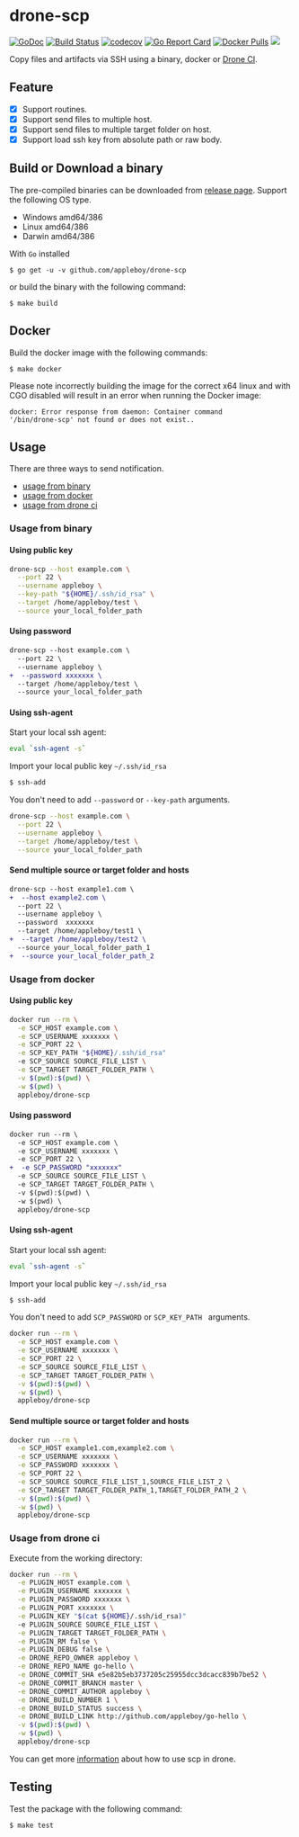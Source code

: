 # drone-scp

[![GoDoc](https://godoc.org/github.com/appleboy/drone-scp?status.svg)](https://godoc.org/github.com/appleboy/drone-scp) [![Build Status](http://drone.wu-boy.com/api/badges/appleboy/drone-scp/status.svg)](http://drone.wu-boy.com/appleboy/drone-scp) [![codecov](https://codecov.io/gh/appleboy/drone-scp/branch/master/graph/badge.svg)](https://codecov.io/gh/appleboy/drone-scp) [![Go Report Card](https://goreportcard.com/badge/github.com/appleboy/drone-scp)](https://goreportcard.com/report/github.com/appleboy/drone-scp) [![Docker Pulls](https://img.shields.io/docker/pulls/appleboy/drone-scp.svg)](https://hub.docker.com/r/appleboy/drone-scp/) [![](https://images.microbadger.com/badges/image/appleboy/drone-scp.svg)](https://microbadger.com/images/appleboy/drone-scp "Get your own image badge on microbadger.com")

Copy files and artifacts via SSH using a binary, docker or [Drone CI](http://readme.drone.io/).

## Feature

* [x] Support routines.
* [x] Support send files to multiple host.
* [x] Support send files to multiple target folder on host.
* [x] Support load ssh key from absolute path or raw body.

## Build or Download a binary

The pre-compiled binaries can be downloaded from [release page](https://github.com/appleboy/drone-scp/releases). Support the following OS type.

* Windows amd64/386
* Linux amd64/386
* Darwin amd64/386

With `Go` installed

```
$ go get -u -v github.com/appleboy/drone-scp
``` 

or build the binary with the following command:

```
$ make build
```

## Docker

Build the docker image with the following commands:

```
$ make docker
```

Please note incorrectly building the image for the correct x64 linux and with
CGO disabled will result in an error when running the Docker image:

```
docker: Error response from daemon: Container command
'/bin/drone-scp' not found or does not exist..
```

## Usage

There are three ways to send notification.

* [usage from binary](#usage-from-binary)
* [usage from docker](#usage-from-docker)
* [usage from drone ci](#usage-from-drone-ci)

<a name="usage-from-binary"></a>
### Usage from binary

#### Using public key

```bash
drone-scp --host example.com \
  --port 22 \
  --username appleboy \
  --key-path "${HOME}/.ssh/id_rsa" \
  --target /home/appleboy/test \
  --source your_local_folder_path
```

#### Using password

```diff
drone-scp --host example.com \
  --port 22 \
  --username appleboy \
+  --password xxxxxxx \
  --target /home/appleboy/test \
  --source your_local_folder_path
```

#### Using ssh-agent

Start your local ssh agent:

```bash
eval `ssh-agent -s`
```

Import your local public key `~/.ssh/id_rsa`

```bash
$ ssh-add
```

You don't need to add `--password` or `--key-path` arguments.

```bash
drone-scp --host example.com \
  --port 22 \
  --username appleboy \
  --target /home/appleboy/test \
  --source your_local_folder_path
```

#### Send multiple source or target folder and hosts

```diff
drone-scp --host example1.com \
+  --host example2.com \
  --port 22 \
  --username appleboy \
  --password  xxxxxxx
  --target /home/appleboy/test1 \
+  --target /home/appleboy/test2 \
  --source your_local_folder_path_1
+  --source your_local_folder_path_2
```

<a name="usage-from-docker"></a>
### Usage from docker

#### Using public key

```bash
docker run --rm \
  -e SCP_HOST example.com \
  -e SCP_USERNAME xxxxxxx \
  -e SCP_PORT 22 \
  -e SCP_KEY_PATH "${HOME}/.ssh/id_rsa"
  -e SCP_SOURCE SOURCE_FILE_LIST \
  -e SCP_TARGET TARGET_FOLDER_PATH \
  -v $(pwd):$(pwd) \
  -w $(pwd) \
  appleboy/drone-scp
```

#### Using password

```diff
docker run --rm \
  -e SCP_HOST example.com \
  -e SCP_USERNAME xxxxxxx \
  -e SCP_PORT 22 \
+  -e SCP_PASSWORD "xxxxxxx"
  -e SCP_SOURCE SOURCE_FILE_LIST \
  -e SCP_TARGET TARGET_FOLDER_PATH \
  -v $(pwd):$(pwd) \
  -w $(pwd) \
  appleboy/drone-scp
```

#### Using ssh-agent

Start your local ssh agent:

```bash
eval `ssh-agent -s`
```

Import your local public key `~/.ssh/id_rsa`

```bash
$ ssh-add
```

You don't need to add `SCP_PASSWORD` or `SCP_KEY_PATH ` arguments.

```bash
docker run --rm \
  -e SCP_HOST example.com \
  -e SCP_USERNAME xxxxxxx \
  -e SCP_PORT 22 \
  -e SCP_SOURCE SOURCE_FILE_LIST \
  -e SCP_TARGET TARGET_FOLDER_PATH \
  -v $(pwd):$(pwd) \
  -w $(pwd) \
  appleboy/drone-scp
```

#### Send multiple source or target folder and hosts

```bash
docker run --rm \
  -e SCP_HOST example1.com,example2.com \
  -e SCP_USERNAME xxxxxxx \
  -e SCP_PASSWORD xxxxxxx \
  -e SCP_PORT 22 \
  -e SCP_SOURCE SOURCE_FILE_LIST_1,SOURCE_FILE_LIST_2 \
  -e SCP_TARGET TARGET_FOLDER_PATH_1,TARGET_FOLDER_PATH_2 \
  -v $(pwd):$(pwd) \
  -w $(pwd) \
  appleboy/drone-scp
```

<a name="usage-from-drone-ci"></a>
### Usage from drone ci

Execute from the working directory:

```bash
docker run --rm \
  -e PLUGIN_HOST example.com \
  -e PLUGIN_USERNAME xxxxxxx \
  -e PLUGIN_PASSWORD xxxxxxx \
  -e PLUGIN_PORT xxxxxxx \
  -e PLUGIN_KEY "$(cat ${HOME}/.ssh/id_rsa)"
  -e PLUGIN_SOURCE SOURCE_FILE_LIST \
  -e PLUGIN_TARGET TARGET_FOLDER_PATH \
  -e PLUGIN_RM false \
  -e PLUGIN_DEBUG false \
  -e DRONE_REPO_OWNER appleboy \
  -e DRONE_REPO_NAME go-hello \
  -e DRONE_COMMIT_SHA e5e82b5eb3737205c25955dcc3dcacc839b7be52 \
  -e DRONE_COMMIT_BRANCH master \
  -e DRONE_COMMIT_AUTHOR appleboy \
  -e DRONE_BUILD_NUMBER 1 \
  -e DRONE_BUILD_STATUS success \
  -e DRONE_BUILD_LINK http://github.com/appleboy/go-hello \
  -v $(pwd):$(pwd) \
  -w $(pwd) \
  appleboy/drone-scp
```

You can get more [information](DOCS.md) about how to use scp in drone.

## Testing

Test the package with the following command:

```
$ make test
```

